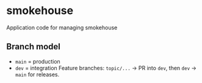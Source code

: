 # smokehouse
Application code for managing smokehouse

## Branch model
- `main` = production
- `dev`  = integration
Feature branches: `topic/...` → PR into `dev`, then `dev` → `main` for releases.
